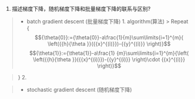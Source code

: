 1. 描述梯度下降，随机梯度下降和批量梯度下降的联系与区别?

> - batch gradient descent (批量梯度下降)
	1. algorithm(算法)
	> 
Repeat {
$${\theta{0}}:={\theta{0}}-a\frac{1}{m}\sum\limits{i=1}^{m}{ \left({{h}{\theta }}({{x}^{(i)}})-{{y}^{(i)}} \right)}$$
$${\theta{1}}:={\theta{1}}-a\frac{1} {m}\sum\limits{i=1}^{m}{\left( \left({{h}{\theta }}({{x}^{(i)}})-{{y}^{(i)}}
\right)\cdot {{x}^{(i)}} \right)}$$

> }
	2. 

> -  stochastic gradient descent (随机梯度下降)